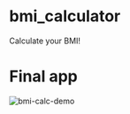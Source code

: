 # bmi_calculator
Calculate your BMI!

# Final app
![bmi-calc-demo](https://user-images.githubusercontent.com/75779709/124594380-5992c000-de7d-11eb-9400-35068697cb8a.gif)
